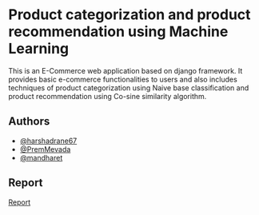 
# Product categorization and product recommendation using Machine Learning

This is an E-Commerce web application based on django framework.
It provides basic e-commerce functionalities to users and also includes techniques of product categorization using Naive base classification and product recommendation using Co-sine similarity algorithm.


## Authors

- [@harshadrane67](https://github.com/harshadrane67)
- [@PremMevada](https://github.com/PremMevada)
- [@mandharet](https://github.com/mandharet)

  
## Report

[Report](https://drive.google.com/file/d/1Dg8V0HF6Inw0__Bi_4uipcgpkCDhYq-F/view?usp=sharing)

  
